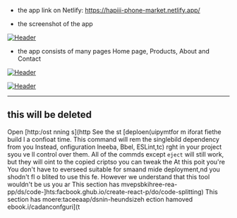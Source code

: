 
- the app link on Netlify: https://hapiii-phone-market.netlify.app/

-  the screenshot of the app

[![Header](https://res.cloudinary.com/hapiii/image/upload/v1668615299/react-apps/skkmusj7q4drfdzqfyqa.png)](https://some-url.dev/)


- the app consists of many pages Home page, Products, About and Contact


[![Header](https://res.cloudinary.com/hapiii/image/upload/v1668716003/react-apps/eot8rwmvg8foqxvqeflc.png)](https://some-url.dev/)


[![Header](https://res.cloudinary.com/hapiii/image/upload/v1668716003/react-apps/enqhe2bcx13nxvfjucuw.png)](https://some-url.dev/)


-------------------------------------------------------------------
this will be deleted
---------------------------------------------------------------------
Open [http:/ost
nning s](http
See the st [deploen(uipymtfor m iforat
fiethe build l a confioat time. This command will rem the singlebild dependency from you
Instead, onfiguration lneeba, Bbel, ESLint,tc) rght in your project syou ve ll control over them. All of the commds except `eject` will still work, but they will oint to the copied criptso you can tweak the At this poit you're 
You don't have to everseed suitable for smaand mide deployment,nd you shodn't fl o blited to use this fe. However we understand that this tool wouldn't be us you ar
This section has mvepsbkihree-rea-pp/ds/code-]hts:facbook.ghub.io/create-react-p/do/code-splitting)
This section has moere:taceeaap/dsnin-heundsizeh
ection hamoved ebook.i/cadanconfguri](t
